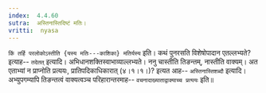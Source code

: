 ```yaml
---
index:  4.4.60
sutra:  अस्तिनास्तिदिष्टं मतिः।
vritti:  nyasa
---
```


`किं तर्हि परलोकोऽस्तीति {यस्य मतिः---काशिका} मतिर्यस्य` इति। कथं पुनरसति विशेषोपादान एतल्लभ्यते? इत्याह-- `तदेतत्` इत्यादि। अभिधानशक्तिस्वाभाव्याल्लभ्यते। ननु चास्तीति तिङन्तम्, नास्तीति वाक्यम्। अत एताभ्यां न प्राप्नोति प्रत्ययः, प्रातिपदिकाधिकारात् (४।१।१।)? इत्यत आह-- `अस्तिनास्तिशब्दौ` इत्यादि। अभ्युपगम्यापि तिङन्तत्वं वाक्यत्वञ्च परिहारान्तरमाह-- `वचनादाख्याताद्वाक्याच्च प्रत्ययः` इति॥
